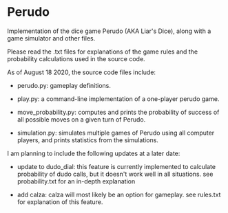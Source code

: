 # Perudo

Implementation of the dice game Perudo (AKA Liar's Dice), along with a game simulator and other files.


Please read the .txt files for explanations of the game rules and the probability calculations used in the source code.

As of August 18 2020, the source code files include:

  - perudo.py: gameplay definitions.

  - play.py: a command-line implementation of a one-player perudo game.

  - move_probability.py: computes and prints the probability of success of all possible moves on a given turn of Perudo.

  - simulation.py: simulates multiple games of Perudo using all computer players, and prints statistics from the simulations.

I am planning to include the following updates at a later date:

  - update to dudo_dial: this feature is currently implemented to calculate probability of dudo calls, but it doesn't work well in all situations. see probability.txt for an in-depth explanation

  - add calza: calza will most likely be an option for gameplay. see rules.txt for explanation of this feature.
